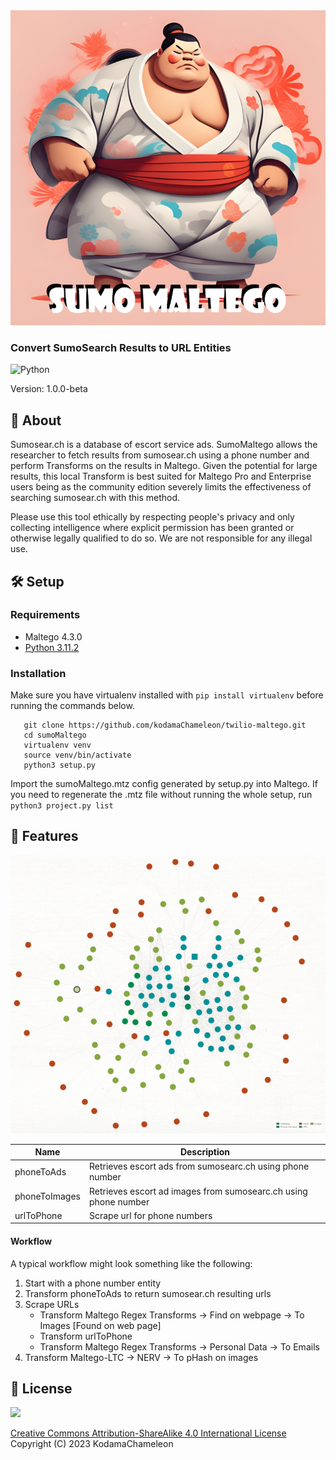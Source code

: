 <img src="./img/sumoMaltego.png">

### Convert SumoSearch Results to URL Entities

![Python](https://img.shields.io/badge/python-3670A0?style=for-the-badge&logo=python&logoColor=ffdd54)

Version: 1.0.0-beta

## 💎 About

Sumosear.ch is a database of escort service ads. SumoMaltego allows the researcher to fetch results from sumosear.ch using a phone number and perform Transforms on the results in Maltego. Given the potential for large results, this local Transform is best suited for Maltego Pro and Enterprise users being as the community edition severely limits the effectiveness of searching sumosear.ch with this method.

Please use this tool ethically by respecting people's privacy and only collecting intelligence where explicit permission has been granted or otherwise legally qualified to do so. We are not responsible for any illegal use.
## 🛠️ Setup

### Requirements
- Maltego 4.3.0
- [Python 3.11.2](./requirements.txt)

   
### Installation
Make sure you have virtualenv installed with ```pip install virtualenv``` before running the commands below.

```
   git clone https://github.com/kodamaChameleon/twilio-maltego.git
   cd sumoMaltego
   virtualenv venv
   source venv/bin/activate
   python3 setup.py
```
Import the sumoMaltego.mtz config generated by setup.py into Maltego. If you need to regenerate the .mtz file without running the whole setup, run ```python3 project.py list```

## 🧙 Features

<img src="./img/demo.PNG">

| Name               | Description                                                       |
|--------------------|-------------------------------------------------------------------|
| phoneToAds           | Retrieves escort ads from sumosearc.ch using phone number | 
| phoneToImages | Retrieves escort ad images from sumosearc.ch using phone number       | 
| urlToPhone           | Scrape url for phone numbers                | 

#### Workflow
A typical workflow might look something like the following:
1. Start with a phone number entity
2. Transform phoneToAds to return sumosear.ch resulting urls
3. Scrape URLs
   - Transform Maltego Regex Transforms -> Find on webpage -> To Images [Found on web page]
   - Transform urlToPhone
   - Transform Maltego Regex Transforms -> Personal Data -> To Emails
4. Transform Maltego-LTC -> NERV -> To pHash on images
   
## 📜 License
<img src="https://mirrors.creativecommons.org/presskit/logos/cc.logo.large.png" height="60px">

[Creative Commons Attribution-ShareAlike 4.0 International License](https://creativecommons.org/licenses/by-sa/4.0/)  
Copyright (C) 2023 KodamaChameleon
